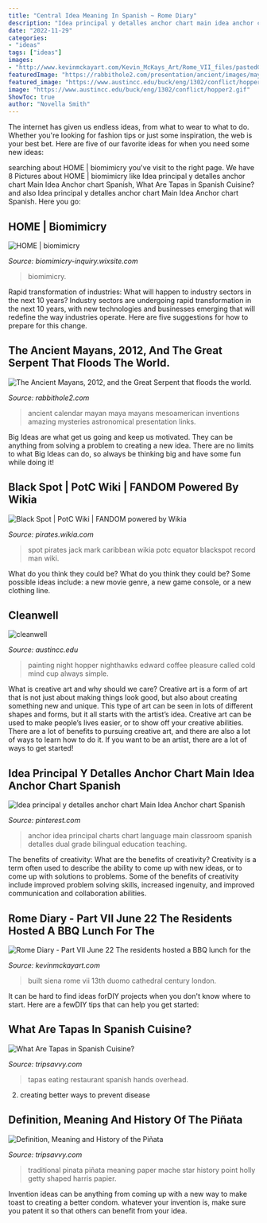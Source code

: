 ```yaml
---
title: "Central Idea Meaning In Spanish ~ Rome Diary"
description: "Idea principal y detalles anchor chart main idea anchor chart spanish"
date: "2022-11-29"
categories:
- "ideas"
tags: ["ideas"]
images:
- "http://www.kevinmckayart.com/Kevin_McKays_Art/Rome_VII_files/pastedGraphic_10.jpg"
featuredImage: "https://rabbithole2.com/presentation/ancient/images/maya-map3.gif"
featured_image: "https://www.austincc.edu/buck/eng/1302/conflict/hopper2.gif"
image: "https://www.austincc.edu/buck/eng/1302/conflict/hopper2.gif"
ShowToc: true
author: "Novella Smith"
---
```



The internet has given us endless ideas, from what to wear to what to do. Whether you're looking for fashion tips or just some inspiration, the web is your best bet. Here are five of our favorite ideas for when you need some new ideas: 

	

		
searching about HOME | biomimicry you've visit to the right page. We have 8 Pictures about HOME | biomimicry like Idea principal y detalles anchor chart Main Idea Anchor chart Spanish, What Are Tapas in Spanish Cuisine? and also Idea principal y detalles anchor chart Main Idea Anchor chart Spanish. Here you go:
		
    
## HOME | Biomimicry

<img loading=lazy src="https://static.wixstatic.com/media/a29ae5_e615d56c867b49d3968851593b054ec1~mv2.jpg/v1/fill/w_980,h_551,al_c,q_85,usm_0.66_1.00_0.01/a29ae5_e615d56c867b49d3968851593b054ec1~mv2.jpg" onerror="this.onerror=null;this.src='https://tse3.mm.bing.net/th?id=OIP.7fCc8zAQaC_4dT5T0ac5ugHaEK&amp;pid=15.1';" alt="HOME | biomimicry">

_Source: biomimicry-inquiry.wixsite.com_

>biomimicry. 

	

Rapid transformation of industries: What will happen to industry sectors in the next 10 years?
Industry sectors are undergoing rapid transformation in the next 10 years, with new technologies and businesses emerging that will redefine the way industries operate. Here are five suggestions for how to prepare for this change.

    
## The Ancient Mayans, 2012, And The Great Serpent That Floods The World.

<img loading=lazy src="https://rabbithole2.com/presentation/ancient/images/maya-map3.gif" onerror="this.onerror=null;this.src='https://tse1.mm.bing.net/th?id=OIP.fYO5Byn9ivDsS5pF2c-fMQHaKC&amp;pid=15.1';" alt="The Ancient Mayans, 2012, and the Great Serpent that floods the world.">

_Source: rabbithole2.com_

>ancient calendar mayan maya mayans mesoamerican inventions amazing mysteries astronomical presentation links. 

	

Big Ideas are what get us going and keep us motivated. They can be anything from solving a problem to creating a new idea. There are no limits to what Big Ideas can do, so always be thinking big and have some fun while doing it!

    
## Black Spot | PotC Wiki | FANDOM Powered By Wikia

<img loading=lazy src="https://vignette.wikia.nocookie.net/pirates/images/e/e3/BlackSpot.jpg/revision/latest?cb=20101010053259" onerror="this.onerror=null;this.src='https://tse4.mm.bing.net/th?id=OIP.pcV49p_foQyK7VyfGPN2igHaFa&amp;pid=15.1';" alt="Black Spot | PotC Wiki | FANDOM powered by Wikia">

_Source: pirates.wikia.com_

>spot pirates jack mark caribbean wikia potc equator blackspot record man wiki. 

	

What do you think they could be?
What do you think they could be? Some possible ideas include: a new movie genre, a new game console, or a new clothing line.

    
## Cleanwell

<img loading=lazy src="https://www.austincc.edu/buck/eng/1302/conflict/hopper2.gif" onerror="this.onerror=null;this.src='https://tse4.mm.bing.net/th?id=OIP.h8qBUhaKBR3blltPiFRAtAHaFN&amp;pid=15.1';" alt="cleanwell">

_Source: austincc.edu_

>painting night hopper nighthawks edward coffee pleasure called cold mind cup always simple. 

	

What is creative art and why should we care?
Creative art is a form of art that is not just about making things look good, but also about creating something new and unique. This type of art can be seen in lots of different shapes and forms, but it all starts with the artist’s idea. Creative art can be used to make people’s lives easier, or to show off your creative abilities. There are a lot of benefits to pursuing creative art, and there are also a lot of ways to learn how to do it. If you want to be an artist, there are a lot of ways to get started!

    
## Idea Principal Y Detalles Anchor Chart Main Idea Anchor Chart Spanish

<img loading=lazy src="https://i.pinimg.com/736x/5b/f1/b5/5bf1b5b443d2e0e219856ab955374756.jpg" onerror="this.onerror=null;this.src='https://tse3.mm.bing.net/th?id=OIP.TXpZ_lZGa1W2p-_180JpbQHaJ3&amp;pid=15.1';" alt="Idea principal y detalles anchor chart Main Idea Anchor chart Spanish">

_Source: pinterest.com_

>anchor idea principal charts chart language main classroom spanish detalles dual grade bilingual education teaching. 

	

The benefits of creativity: What are the benefits of creativity?
Creativity is a term often used to describe the ability to come up with new ideas, or to come up with solutions to problems. Some of the benefits of creativity include improved problem solving skills, increased ingenuity, and improved communication and collaboration abilities.

    
## Rome Diary - Part VII June 22 The Residents Hosted A BBQ Lunch For The

<img loading=lazy src="http://www.kevinmckayart.com/Kevin_McKays_Art/Rome_VII_files/pastedGraphic_10.jpg" onerror="this.onerror=null;this.src='https://tse3.mm.bing.net/th?id=OIP.4t4Hfx9mfXw42LOhKiyWCgAAAA&amp;pid=15.1';" alt="Rome Diary - Part VII June 22 The residents hosted a BBQ lunch for the">

_Source: kevinmckayart.com_

>built siena rome vii 13th duomo cathedral century london. 

	

It can be hard to find ideas forDIY projects when you don't know where to start. Here are a fewDIY tips that can help you get started: 

    
## What Are Tapas In Spanish Cuisine?

<img loading=lazy src="https://fthmb.tqn.com/dshFotPKd8PkTOQ-WolAmLICDSo=/4982x3428/filters:fill(auto,1)/people-eating-tapas-at-outdoor-restaurant-close-up-of-hands-overhead-view-73434185-58e3e5723df78c51624fc7b2.jpg" onerror="this.onerror=null;this.src='https://tse4.mm.bing.net/th?id=OIP.hw2l-cf9GuLFlPpbTWWWywHaFG&amp;pid=15.1';" alt="What Are Tapas in Spanish Cuisine?">

_Source: tripsavvy.com_

>tapas eating restaurant spanish hands overhead. 

	

2. creating better ways to prevent disease 

    
## Definition, Meaning And History Of The Piñata

<img loading=lazy src="https://fthmb.tqn.com/poi0PGjPu2h2WwapDwjMJFSxWDE=/1255x837/filters:fill(auto,1)/pinata7point-565d025f3df78c6ddf6e961e.jpg" onerror="this.onerror=null;this.src='https://tse3.mm.bing.net/th?id=OIP.Du3oP36gqcBgMTz7hQkbOgHaE8&amp;pid=15.1';" alt="Definition, Meaning and History of the Piñata">

_Source: tripsavvy.com_

>traditional pinata piñata meaning paper mache star history point holly getty shaped harris papier. 

	

Invention ideas can be anything from coming up with a new way to make toast to creating a better condom. whatever your invention is, make sure you patent it so that others can benefit from your idea.

